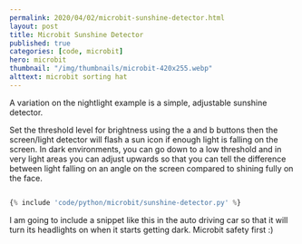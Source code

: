 ```yaml
---
permalink: 2020/04/02/microbit-sunshine-detector.html
layout: post
title: Microbit Sunshine Detector
published: true
categories: [code, microbit]
hero: microbit
thumbnail: "/img/thumbnails/microbit-420x255.webp"
alttext: microbit sorting hat
---
```


A variation on the nightlight example is a simple, adjustable sunshine detector. 

Set the threshold level for brightness using the a and b buttons then the screen/light detector will flash a sun icon 
if enough light is falling on the screen. In dark environments, you can go down to a low threshold and in very light areas
you can adjust upwards so that you can tell the difference between light falling on an angle on the screen compared to 
shining fully on the face. 

```python

{% include 'code/python/microbit/sunshine-detector.py' %}

```
I am going to include a snippet like this in the auto driving car so that it will turn its headlights on when it starts getting dark. 
Microbit safety first :)
